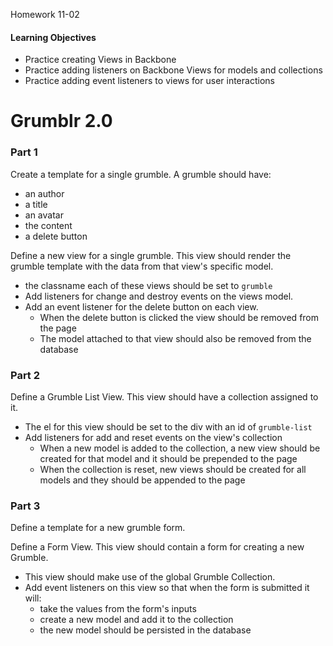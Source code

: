 Homework 11-02

#### Learning Objectives
- Practice creating Views in Backbone
- Practice adding listeners on Backbone Views for models and collections
- Practice adding event listeners to views for user interactions

# Grumblr 2.0

### Part 1
Create a template for a single grumble. A grumble should have:

- an author
- a title
- an avatar
- the content
- a delete button

Define a new view for a single grumble. This view should render the grumble template with the data from that view's specific model.

- the classname each of these views should be set to `grumble`
- Add listeners for change and destroy events on the views model.
- Add an event listener for the delete button on each view. 
  - When the delete button is clicked the view should be removed from the page
  - The model attached to that view should also be removed from the database

### Part 2
Define a Grumble List View. This view should have a collection assigned to it.

- The el for this view should be set to the div with an id of `grumble-list`
- Add listeners for add and reset events on the view's collection
  - When a new model is added to the collection, a new view should be created for that model and it should be prepended to the page
  - When the collection is reset, new views should be created for all models and they should be appended to the page

### Part 3
Define a template for a new grumble form.

Define a Form View. This view should contain a form for creating a new Grumble.

- This view should make use of the global Grumble Collection.
- Add event listeners on this view so that when the form is submitted it will:
  - take the values from the form's inputs
  - create a new model and add it to the collection
  - the new model should be persisted in the database

